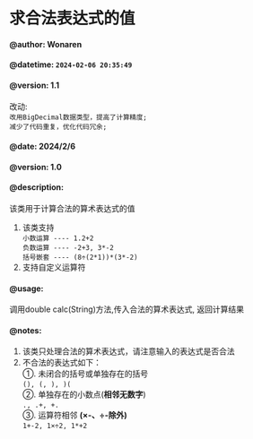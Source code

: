 
# 求合法表达式的值
#### @author: Wonaren
#### @datetime: `2024-02-06 20:35:49`
#### @version: 1.1
改动:\
`改用BigDecimal数据类型，提高了计算精度;`\
`减少了代码重复，优化代码冗余;`
#### @date: 2024/2/6
#### @version: 1.0
#### @description:
该类用于计算合法的算术表达式的值
1. 该类支持\
`小数运算 ---- 1.2+2`\
`负数运算 ---- -2+3, 3*-2`\
`括号嵌套 ---- (8÷(2*1))*(3*-2)`
1. 支持自定义运算符
#### @usage:
  调用double calc(String)方法,传入合法的算术表达式, 返回计算结果
#### @notes:
  1. 该类只处理合法的算术表达式，请注意输入的表达式是否合法
  2. 不合法的表达式如下：\
    ①. 未闭合的括号或单独存在的括号\
    `(), (, ), )(`\
    ②. 单独存在的小数点(__相邻无数字__)\
    `., .+, +.`\
    ③. 运算符相邻 **(×-、÷-除外)** \
    `1+-2, 1×÷2, 1*+2`

